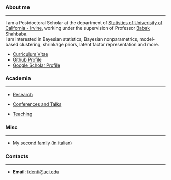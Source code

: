 ### About me
---
I am a Postdoctoral Scholar at the department of [Statistics of Univerisity of California - Irvine](https://www.stat.uci.edu/), working under the supervision of Professor [Babak Shahbaba](https://www.ics.uci.edu/~babaks/).  
I am interested in Bayesian statistics, Bayesian nonparametrics, model-based clustering, shrinkage priors, latent factor representation and more.  

* [Curriculum Vitae](/pdf/CV_DENTI_FRANCESCO_OCT.pdf)
* [Github Profile](https://github.com/Fradenti.pdf)
* [Google Scholar Profile](https://scholar.google.com/citations?user=DLiw19MAAAAJ&hl=en)


### Academia
---
* [Research](/Research)

* [Conferences and Talks](/ConferencesAndTalks)

* [Teaching](/Teaching)

### Misc
---
* [My second family (in italian)](http://www.compagniameteor.it/)

### Contacts
---
* **Email**: fdenti@uci.edu

